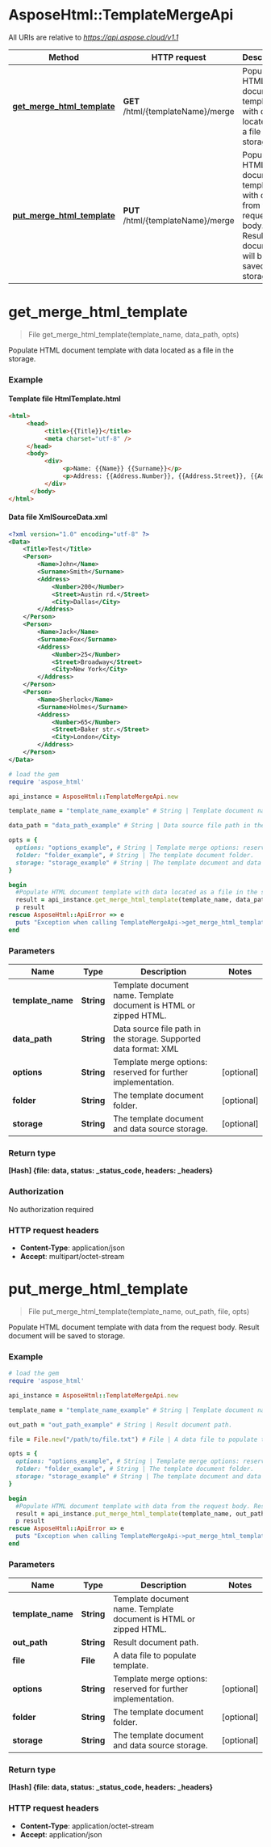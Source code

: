 # AsposeHtml::TemplateMergeApi

All URIs are relative to *https://api.aspose.cloud/v1.1*

Method | HTTP request | Description
------------- | ------------- | -------------
[**get_merge_html_template**](TemplateMergeApi.md#get_merge_html_template) | **GET** /html/{templateName}/merge | Populate HTML document template with data located as a file in the storage.
[**put_merge_html_template**](TemplateMergeApi.md#put_merge_html_template) | **PUT** /html/{templateName}/merge | Populate HTML document template with data from the request body. Result document will be saved to storage.


# **get_merge_html_template**
> File get_merge_html_template(template_name, data_path, opts)

Populate HTML document template with data located as a file in the storage.

### Example

#### Template file HtmlTemplate.html

```html
<html>
     <head>
          <title>{{Title}}</title>
          <meta charset="utf-8" />
     </head>
     <body>
          <div>
               <p>Name: {{Name}} {{Surname}}</p>
               <p>Address: {{Address.Number}}, {{Address.Street}}, {{Address.City}}</p>
          </div>
      </body>
</html>
```

#### Data file XmlSourceData.xml
```xml
<?xml version="1.0" encoding="utf-8" ?>
<Data>
	<Title>Test</Title>
	<Person>
		<Name>John</Name>
		<Surname>Smith</Surname>
		<Address>
			<Number>200</Number>
			<Street>Austin rd.</Street>
			<City>Dallas</City>
		</Address>
	</Person>
	<Person>
		<Name>Jack</Name>
		<Surname>Fox</Surname>
		<Address>
			<Number>25</Number>
			<Street>Broadway</Street>
			<City>New York</City>
		</Address>
	</Person>
	<Person>
		<Name>Sherlock</Name>
		<Surname>Holmes</Surname>
		<Address>
			<Number>65</Number>
			<Street>Baker str.</Street>
			<City>London</City>
		</Address>
	</Person>
</Data>
```

```ruby
# load the gem
require 'aspose_html'

api_instance = AsposeHtml::TemplateMergeApi.new

template_name = "template_name_example" # String | Template document name. Template document is HTML or zipped HTML.

data_path = "data_path_example" # String | Data source file path in the storage. Supported data format: XML

opts = { 
  options: "options_example", # String | Template merge options: reserved for further implementation.
  folder: "folder_example", # String | The template document folder.
  storage: "storage_example" # String | The template document and data source storage.
}

begin
  #Populate HTML document template with data located as a file in the storage.
  result = api_instance.get_merge_html_template(template_name, data_path, opts)
  p result
rescue AsposeHtml::ApiError => e
  puts "Exception when calling TemplateMergeApi->get_merge_html_template: #{e}"
end
```

### Parameters

Name | Type | Description  | Notes
------------- | ------------- | ------------- | -------------
 **template_name** | **String**| Template document name. Template document is HTML or zipped HTML. | 
 **data_path** | **String**| Data source file path in the storage. Supported data format: XML | 
 **options** | **String**| Template merge options: reserved for further implementation. | [optional] 
 **folder** | **String**| The template document folder. | [optional] 
 **storage** | **String**| The template document and data source storage. | [optional] 

### Return type

**[Hash] {file: data, status: _status_code, headers: _headers}**

### Authorization

No authorization required

### HTTP request headers

 - **Content-Type**: application/json
 - **Accept**: multipart/octet-stream



# **put_merge_html_template**
> File put_merge_html_template(template_name, out_path, file, opts)

Populate HTML document template with data from the request body. Result document will be saved to storage.

### Example
```ruby
# load the gem
require 'aspose_html'

api_instance = AsposeHtml::TemplateMergeApi.new

template_name = "template_name_example" # String | Template document name. Template document is HTML or zipped HTML.

out_path = "out_path_example" # String | Result document path.

file = File.new("/path/to/file.txt") # File | A data file to populate template.

opts = { 
  options: "options_example", # String | Template merge options: reserved for further implementation.
  folder: "folder_example", # String | The template document folder.
  storage: "storage_example" # String | The template document and data source storage.
}

begin
  #Populate HTML document template with data from the request body. Result document will be saved to storage.
  result = api_instance.put_merge_html_template(template_name, out_path, file, opts)
  p result
rescue AsposeHtml::ApiError => e
  puts "Exception when calling TemplateMergeApi->put_merge_html_template: #{e}"
end
```

### Parameters

Name | Type | Description  | Notes
------------- | ------------- | ------------- | -------------
 **template_name** | **String**| Template document name. Template document is HTML or zipped HTML. | 
 **out_path** | **String**| Result document path. | 
 **file** | **File**| A data file to populate template. | 
 **options** | **String**| Template merge options: reserved for further implementation. | [optional] 
 **folder** | **String**| The template document folder. | [optional] 
 **storage** | **String**| The template document and data source storage. | [optional] 

### Return type

**[Hash] {file: data, status: _status_code, headers: _headers}**

### HTTP request headers

 - **Content-Type**: application/octet-stream
 - **Accept**: application/json



